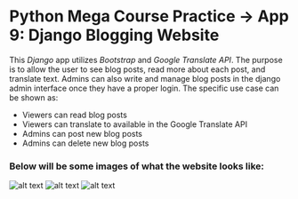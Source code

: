 # Python Mega Course Practice -> App 9: Django Blogging Website

This _Django_ app utilizes _Bootstrap_ and _Google Translate API_. The purpose is to allow the user to see blog posts, read more about each post, and translate text. Admins can also write and manage blog posts in the django admin interface once they have a proper login.
The specific use case can be shown as:

- Viewers can read blog posts 
- Viewers can translate to available in the Google Translate API
- Admins can post new blog posts
- Admins can delete new blog posts

### Below will be some images of what the website looks like:

![alt text](<Screenshot 2024-09-16 at 9.36.36 PM.png>)
![alt text](<Screenshot 2024-09-16 at 9.37.38 PM.png>)
![alt text](<Screenshot 2024-09-16 at 9.36.30 PM.png>)

